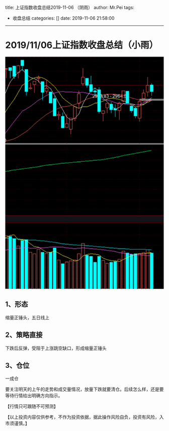 title: 上证指数收盘总结2019-11-06 （阴雨）
author: Mr.Pei
tags:

  - 收盘总结
categories: []
date: 2019-11-06  21:58:00
---
# 2019/11/06上证指数收盘总结（小雨）

![](https://github.com/Soros1990/markDownImages/blob/master/20191106215525.png?raw=true)

## 1、形态

缩量正锤头，五日线上

## 2、策略直接

下跌后反弹，受阻于上涨跳空缺口，形成缩量正锤头

## 3、仓位
一成仓

要关注明天的上午的走势和成交量情况，放量下跌就要清仓。后续怎么样，还是要等待行情给出明确方向指示。

【行情只可跟随不可预测】

【以上投资内容仅供参考，不作为投资依据，据此操作风险自负，投资有风险，入市须谨慎。】